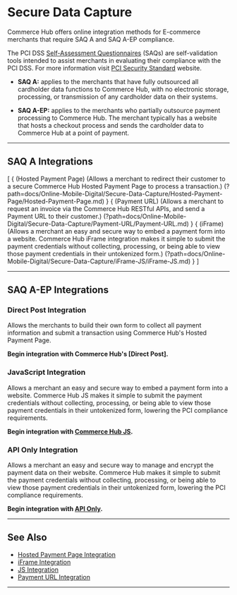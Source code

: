 # Secure Data Capture

Commerce Hub offers online integration methods for E-commerce merchants that require SAQ A and SAQ A-EP compliance.

The PCI DSS [Self-Assessment Questionnaires](?path=docs/Resources/FAQs-Glossary/Glossary.md#self-assessment-questionnaire) (SAQs) are self-validation tools intended to assist merchants in evaluating their compliance with the PCI DSS. For more information visit [PCI Security Standard](https://www.pcisecuritystandards.org/) website.

- **SAQ A:** applies to the merchants that have fully outsourced all cardholder data functions to Commerce Hub, with no electronic storage, processing, or transmission of any cardholder data on their systems.

- **SAQ A-EP:** applies to the merchants who partially outsource payment processing to Commerce Hub. The merchant typically has a website that hosts a checkout process and sends the cardholder data to Commerce Hub at a point of payment.
 
---

## SAQ A Integrations

[
  {
    (Hosted Payment Page)
    (Allows a merchant to redirect their customer to a secure Commerce Hub Hosted Payment Page to process a transaction.)
    (?path=docs/Online-Mobile-Digital/Secure-Data-Capture/Hosted-Payment-Page/Hosted-Payment-Page.md)
  }
  {
    (Payment URL)
    (Allows a merchant to request an invoice via the Commerce Hub RESTful APIs, and send a Payment URL to their customer.)
    (?path=docs/Online-Mobile-Digital/Secure-Data-Capture/Payment-URL/Payment-URL.md)
  }
  {
    (iFrame)
    (Allows a merchant an easy and secure way to embed a payment form into a website. Commerce Hub iFrame integration makes it simple to submit the payment credentials without collecting, processing, or being able to view those payment credentials in their untokenized form.)
    (?path=docs/Online-Mobile-Digital/Secure-Data-Capture/iFrame-JS/iFrame-JS.md)
  }
]

---

## SAQ A-EP Integrations

### Direct Post Integration

Allows the merchants to build their own form to collect all payment information and submit a transaction using Commerce Hub's Hosted Payment Page.

**Begin integration with Commerce Hub's [Direct Post].**

### JavaScript Integration

Allows a merchant an easy and secure way to embed a payment form into a website. Commerce Hub JS makes it simple to submit the payment credentials without collecting, processing, or being able to view those payment credentials in their untokenized form, lowering the PCI compliance requirements.

**Begin integration with [Commerce Hub JS](?path=docs/Online-Mobile-Digital/Secure-Data-Capture/Payment-JS/Payment-JS.md).**

### API Only Integration

Allows a merchant an easy and secure way to manage and encrypt the payment data on their website. Commerce Hub makes it simple to submit the payment credentials without collecting, processing, or being able to view those payment credentials in their untokenized form, lowering the PCI compliance requirements.

**Begin integration with [API Only](?path=docs/Online-Mobile-Digital/Secure-Data-Capture/API/API-Only.md).**

---

## See Also
- [Hosted Payment Page Integration](?path=docs/Online-Mobile-Digital/Hosted-Payment-Page/Hosted-Payment-Page.md)
- [iFrame Integration](?path=docs/Online-Mobile-Digital/Secure-Data-Capture/iFrame-JS/iFrame-JS.md)
- [JS Integration](?path=docs/Online-Mobile-Digital/Payment-JS/Payment-JS.md)
- [Payment URL Integration](?path=docs/Online-Mobile-Digital/Payment-URL/Payment-URL.md)

---
